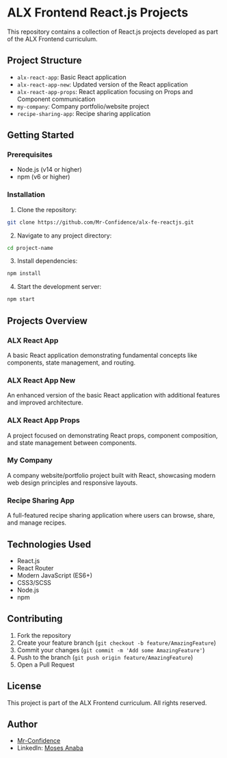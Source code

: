 # ALX Frontend React.js Projects

This repository contains a collection of React.js projects developed as part of the ALX Frontend curriculum.

## Project Structure

- `alx-react-app`: Basic React application
- `alx-react-app-new`: Updated version of the React application
- `alx-react-app-props`: React application focusing on Props and Component communication
- `my-company`: Company portfolio/website project
- `recipe-sharing-app`: Recipe sharing application

## Getting Started

### Prerequisites

- Node.js (v14 or higher)
- npm (v6 or higher)

### Installation

1. Clone the repository:
```bash
git clone https://github.com/Mr-Confidence/alx-fe-reactjs.git
```

2. Navigate to any project directory:
```bash
cd project-name
```

3. Install dependencies:
```bash
npm install
```

4. Start the development server:
```bash
npm start
```

## Projects Overview

### ALX React App
A basic React application demonstrating fundamental concepts like components, state management, and routing.

### ALX React App New
An enhanced version of the basic React application with additional features and improved architecture.

### ALX React App Props
A project focused on demonstrating React props, component composition, and state management between components.

### My Company
A company website/portfolio project built with React, showcasing modern web design principles and responsive layouts.

### Recipe Sharing App
A full-featured recipe sharing application where users can browse, share, and manage recipes.

## Technologies Used

- React.js
- React Router
- Modern JavaScript (ES6+)
- CSS3/SCSS
- Node.js
- npm

## Contributing

1. Fork the repository
2. Create your feature branch (`git checkout -b feature/AmazingFeature`)
3. Commit your changes (`git commit -m 'Add some AmazingFeature'`)
4. Push to the branch (`git push origin feature/AmazingFeature`)
5. Open a Pull Request

## License

This project is part of the ALX Frontend curriculum. All rights reserved.

## Author

- [Mr-Confidence](https://github.com/Mr-Confidence)
- LinkedIn: [Moses Anaba](https://www.linkedin.com/in/anabamoses)
